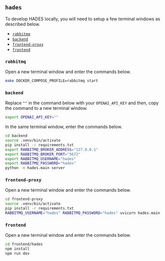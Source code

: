 ## `hades`
To develop HADES locally, you will need to setup a few terminal windows as described below. 
* [`rabbitmq`](#rabbitmq)
* [`backend`](#backend)
* [`frontend-proxy`](#frontend-proxy)
* [`frontend`](#frontend)

### `rabbitmq`
Open a new terminal window and enter the commands below.
```bash
make DOCKER_COMPOSE_PROFILE=rabbitmq start
```

### `backend`
Replace `""` in the command below with your `OPENAI_API_KEY` and then, copy the command to a new terminal window.
```bash
export OPENAI_API_KEY=""
```

In the same terminal window, enter the commands below.
```bash
cd backend
source .venv/bin/activate
pip install -r requirements.txt 
export RABBITMQ_BROKER_ADDRESS="127.0.0.1"
export RABBITMQ_BROKER_PORT="5672" 
export RABBITMQ_USERNAME="hades"
export RABBITMQ_PASSWORD="hades"
python -m hades.main server
```

### `frontend-proxy`
Open a new terminal window and enter the commands below.
```bash
cd frontend-proxy
source .venv/bin/activate
pip install -r requirements.txt 
RABBITMQ_USERNAME="hades" RABBITMQ_PASSWORD="hades" uvicorn hades.main:app --host 0.0.0.0 --port 5174
```

### `frontend`
Open a new terminal window and enter the commands below.
```bash
cd frontend/hades
npm install
npm run dev
```